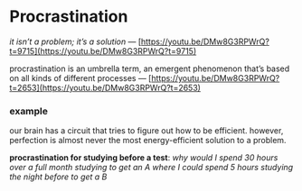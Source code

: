 # Procrastination

_it isn’t a problem; it’s a solution_ &mdash; [https://youtu.be/DMw8G3RPWrQ?t=9715](https://youtu.be/DMw8G3RPWrQ?t=9715)

procrastination is an umbrella term, an emergent phenomenon that’s based on all kinds of different processes &mdash; [https://youtu.be/DMw8G3RPWrQ?t=2653](https://youtu.be/DMw8G3RPWrQ?t=2653)

### example

our brain has a circuit that tries to figure out how to be efficient. however, perfection is almost never the most energy-efficient solution to a problem.

**procrastination for studying before a test**: _why would I spend 30 hours over a full month studying to get an A where I could spend 5 hours studying the night before to get a B_

